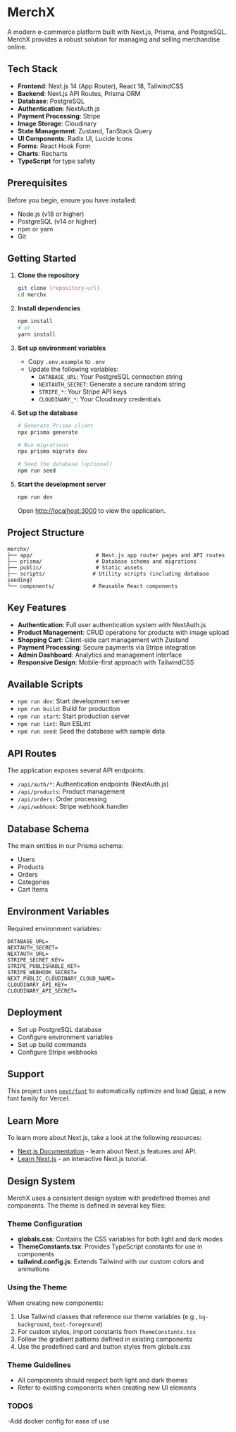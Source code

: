# MerchX

A modern e-commerce platform built with Next.js, Prisma, and PostgreSQL. MerchX provides a robust solution for managing and selling merchandise online.

## Tech Stack

- **Frontend**: Next.js 14 (App Router), React 18, TailwindCSS
- **Backend**: Next.js API Routes, Prisma ORM
- **Database**: PostgreSQL
- **Authentication**: NextAuth.js
- **Payment Processing**: Stripe
- **Image Storage**: Cloudinary
- **State Management**: Zustand, TanStack Query
- **UI Components**: Radix UI, Lucide Icons
- **Forms**: React Hook Form
- **Charts**: Recharts
- **TypeScript** for type safety

## Prerequisites

Before you begin, ensure you have installed:
- Node.js (v18 or higher)
- PostgreSQL (v14 or higher)
- npm or yarn
- Git

## Getting Started

1. **Clone the repository**
   ```bash
   git clone [repository-url]
   cd merchx
   ```

2. **Install dependencies**
   ```bash
   npm install
   # or
   yarn install
   ```

3. **Set up environment variables**
   - Copy `.env.example` to `.env`
   - Update the following variables:
     - `DATABASE_URL`: Your PostgreSQL connection string
     - `NEXTAUTH_SECRET`: Generate a secure random string
     - `STRIPE_*`: Your Stripe API keys
     - `CLOUDINARY_*`: Your Cloudinary credentials

4. **Set up the database**
   ```bash
   # Generate Prisma client
   npx prisma generate
   
   # Run migrations
   npx prisma migrate dev
   
   # Seed the database (optional)
   npm run seed
   ```

5. **Start the development server**
   ```bash
   npm run dev
   ```

   Open [http://localhost:3000](http://localhost:3000) to view the application.

## Project Structure

```
merchx/
├── app/                    # Next.js app router pages and API routes
├── prisma/                 # Database schema and migrations
├── public/                 # Static assets
├── scripts/               # Utility scripts (including database seeding)
└── components/            # Reusable React components
```

## Key Features

- **Authentication**: Full user authentication system with NextAuth.js
- **Product Management**: CRUD operations for products with image upload
- **Shopping Cart**: Client-side cart management with Zustand
- **Payment Processing**: Secure payments via Stripe integration
- **Admin Dashboard**: Analytics and management interface
- **Responsive Design**: Mobile-first approach with TailwindCSS

## Available Scripts

- `npm run dev`: Start development server
- `npm run build`: Build for production
- `npm run start`: Start production server
- `npm run lint`: Run ESLint
- `npm run seed`: Seed the database with sample data

## API Routes

The application exposes several API endpoints:

- `/api/auth/*`: Authentication endpoints (NextAuth.js)
- `/api/products`: Product management
- `/api/orders`: Order processing
- `/api/webhook`: Stripe webhook handler

## Database Schema

The main entities in our Prisma schema:
- Users
- Products
- Orders
- Categories
- Cart Items

## Environment Variables

Required environment variables:
```env
DATABASE_URL=
NEXTAUTH_SECRET=
NEXTAUTH_URL=
STRIPE_SECRET_KEY=
STRIPE_PUBLISHABLE_KEY=
STRIPE_WEBHOOK_SECRET=
NEXT_PUBLIC_CLOUDINARY_CLOUD_NAME=
CLOUDINARY_API_KEY=
CLOUDINARY_API_SECRET=
```

## Deployment

- Set up PostgreSQL database
- Configure environment variables
- Set up build commands
- Configure Stripe webhooks

## Support

This project uses [`next/font`](https://nextjs.org/docs/app/building-your-application/optimizing/fonts) to automatically optimize and load [Geist](https://vercel.com/font), a new font family for Vercel.

## Learn More

To learn more about Next.js, take a look at the following resources:

- [Next.js Documentation](https://nextjs.org/docs) - learn about Next.js features and API.
- [Learn Next.js](https://nextjs.org/learn) - an interactive Next.js tutorial.


## Design System

MerchX uses a consistent design system with predefined themes and components. The theme is defined in several key files:

### Theme Configuration

- **globals.css**: Contains the CSS variables for both light and dark modes
- **ThemeConstants.tsx**: Provides TypeScript constants for use in components
- **tailwind.config.js**: Extends Tailwind with our custom colors and animations

### Using the Theme

When creating new components:

1. Use Tailwind classes that reference our theme variables (e.g., `bg-background`, `text-foreground`)
2. For custom styles, import constants from `ThemeConstants.tsx`
3. Follow the gradient patterns defined in existing components
4. Use the predefined card and button styles from globals.css

### Theme Guidelines

- All components should respect both light and dark themes
- Refer to existing components when creating new UI elements

### TODOS

-Add docker config for ease of use
